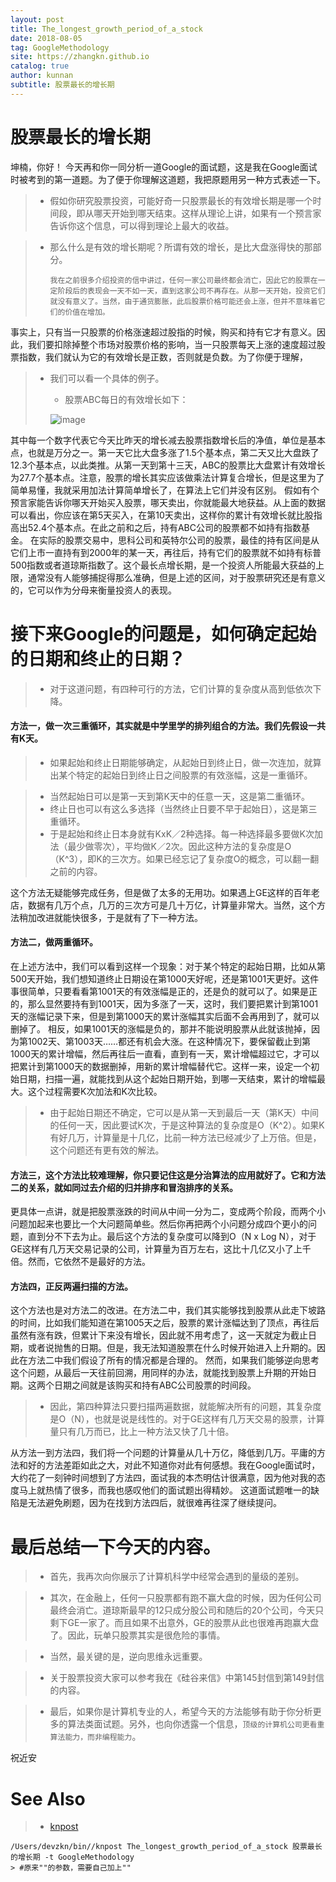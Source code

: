 ```yaml
---
layout: post
title: The_longest_growth_period_of_a_stock
date: 2018-08-05
tag: GoogleMethodology
site: https://zhangkn.github.io
catalog: true
author: kunnan
subtitle: 股票最长的增长期
---
```




# 股票最长的增长期

坤楠，你好！
今天再和你一同分析一道Google的面试题，这是我在Google面试时被考到的第一道题。为了便于你理解这道题，我把原题用另一种方式表述一下。

> * 假如你研究股票投资，可能好奇一只股票最长的有效增长期是哪一个时间段，即从哪天开始到哪天结束。这样从理论上讲，如果有一个预言家告诉你这个信息，可以得到理论上最大的收益。

> * 那么什么是有效的增长期呢？所谓有效的增长，是比大盘涨得快的那部分。
>
>   ```
>   我在之前很多介绍投资的信中讲过，任何一家公司最终都会消亡，因此它的股票在一定阶段后的表现会一天不如一天，直到这家公司不再存在。从那一天开始，投资它们就没有意义了。当然，由于通货膨胀，此后股票价格可能还会上涨，但并不意味着它们的价值在增加。
>   ```
>
>   

事实上，只有当一只股票的价格涨速超过股指的时候，购买和持有它才有意义。因此，我们要扣除掉整个市场对股票价格的影响，当一只股票每天上涨的速度超过股票指数，我们就认为它的有效增长是正数，否则就是负数。为了你便于理解，

> * 我们可以看一个具体的例子。
>
>   * 股票ABC每日的有效增长如下：
>
>   ![image](https://wx4.sinaimg.cn/large/af39b376gy1ftyjti1lbvj21gk03itcs.jpg)

其中每一个数字代表它今天比昨天的增长减去股票指数增长后的净值，单位是基本点，也就是万分之一。第一天它比大盘多涨了1.5个基本点，第二天又比大盘跌了12.3个基本点，以此类推。从第一天到第十三天，ABC的股票比大盘累计有效增长为27.7个基本点。注意，股票的增长其实应该做乘法计算复合增长，但是这里为了简单易懂，我就采用加法计算简单增长了，在算法上它们并没有区别。
假如有个预言家能告诉你哪天开始买入股票，哪天卖出，你就能最大地获益。从上面的数据可以看出，你应该在第5天买入，在第10天卖出，这样你的累计有效增长就比股指高出52.4个基本点。在此之前和之后，持有ABC公司的股票都不如持有指数基金。
在实际的股票交易中，思科公司和英特尔公司的股票，最佳的持有区间是从它们上市一直持有到2000年的某一天，再往后，持有它们的股票就不如持有标普500指数或者道琼斯指数了。这个最长点增长期，是一个投资人所能最大获益的上限，通常没有人能够捕捉得那么准确，但是上述的区间，对于股票研究还是有意义的，它可以作为分母来衡量投资人的表现。

# 接下来Google的问题是，如何确定起始的日期和终止的日期？

> * 对于这道问题，有四种可行的方法，它们计算的复杂度从高到低依次下降。

#### 方法一，做一次三重循环，其实就是中学里学的排列组合的方法。我们先假设一共有K天。

> * 如果起始和终止日期能够确定，从起始日到终止日，做一次连加，就算出某个特定的起始日到终止日之间股票的有效涨幅，这是一重循环。

> * 当然起始日可以是第一天到第K天中的任意一天，这是第二重循环。
> * 终止日也可以有这么多选择（当然终止日要不早于起始日），这是第三重循环。
> * 于是起始和终止日本身就有KxK／2种选择。每一种选择最多要做K次加法（最少做零次），平均做K／2次。因此这种方法的复杂度是O（K^3），即K的三次方。如果已经忘记了复杂度O的概念，可以翻一翻之前的内容。

这个方法无疑能够完成任务，但是做了太多的无用功。如果遇上GE这样的百年老店，数据有几万个点，几万的三次方可是几十万亿，计算量非常大。当然，这个方法稍加改进就能快很多，于是就有了下一种方法。

#### 方法二，做两重循环。

在上述方法中，我们可以看到这样一个现象：对于某个特定的起始日期，比如从第500天开始，我们想知道终止日期设在第1000天好呢，还是第1001天更好。这件事很简单，只要看看第1001天的有效涨幅是正的，还是负的就可以了。如果是正的，那么显然要持有到1001天，因为多涨了一天，这时，我们要把累计到第1001天的涨幅记录下来，但是到第1000天的累计涨幅其实后面不会再用到了，就可以删掉了。
相反，如果1001天的涨幅是负的，那并不能说明股票从此就该抛掉，因为第1002天、第1003天……都还有机会大涨。在这种情况下，要保留截止到第1000天的累计增幅，然后再往后一直看，直到有一天，累计增幅超过它，才可以把累计到第1000天的数据删掉，用新的累计增幅替代它。这样一来，设定一个初始日期，扫描一遍，就能找到从这个起始日期开始，到哪一天结束，累计的增幅最大。这个过程需要K次加法和K次比较。

> * 由于起始日期还不确定，它可以是从第一天到最后一天（第K天）中间的任何一天，因此要试K次，于是这种算法的复杂度是O（K^2）。如果K有好几万，计算量是十几亿，比前一种方法已经减少了上万倍。但是，这个问题还有更有效的解法。

#### 方法三，这个方法比较难理解，你只要记住这是分治算法的应用就好了。它和方法二的关系，就如同过去介绍的归并排序和冒泡排序的关系。

更具体一点讲，就是把股票涨跌的时间从中间一分为二，变成两个阶段，而两个小问题加起来也要比一个大问题简单些。然后你再把两个小问题分成四个更小的问题，直到分不下去为止。最后这个方法的复杂度可以降到O（N x Log N），对于GE这样有几万天交易记录的公司，计算量为百万左右，这比十几亿又小了上千倍。然而，它依然不是最好的方法。

#### 方法四，正反两遍扫描的方法。

这个方法也是对方法二的改进。在方法二中，我们其实能够找到股票从此走下坡路的时间，比如我们能知道在第1005天之后，股票的累计涨幅达到了顶点，再往后虽然有涨有跌，但累计下来没有增长，因此就不用考虑了，这一天就定为截止日期，或者说抛售的日期。但是，我无法知道股票在什么时候开始进入上升期的。因此在方法二中我们假设了所有的情况都是合理的。
然而，如果我们能够逆向思考这个问题，从最后一天往前回溯，用同样的办法，就能找到股票上升期的开始日期。这两个日期之间就是该购买和持有ABC公司股票的时间段。

> * 因此，第四种算法只要扫描两遍数据，就能解决所有的问题，其复杂度是O（N），也就是说是线性的。对于GE这样有几万天交易的股票，计算量只有几万而已，比上一种方法又快了几十倍。

从方法一到方法四，我们将一个问题的计算量从几十万亿，降低到几万。平庸的方法和好的方法差距如此之大，对此不知道你对此有何感想。我在Google面试时，大约花了一刻钟时间想到了方法四，面试我的本杰明估计很满意，因为他对我的态度马上就热情了很多，而我也感叹他们的面试题出得精妙。
这道面试题唯一的缺陷是无法避免刷题，因为在找到方法四后，就很难再往深了继续提问。

# 最后总结一下今天的内容。

> * 首先，我再次向你展示了计算机科学中经常会遇到的量级的差别。

> * 其次，在金融上，任何一只股票都有跑不赢大盘的时候，因为任何公司最终会消亡。道琼斯最早的12只成分股公司和随后的20个公司，今天只剩下GE一家了。而且如果不出意外，GE的股票从此也很难再跑赢大盘了。因此，玩单只股票其实是很危险的事情。

> * 当然，最关键的是，逆向思维永远重要。

> * 关于股票投资大家可以参考我在《硅谷来信》中第145封信到第149封信的内容。

> * 最后，如果你是计算机专业的人，希望今天的方法能够有助于你分析更多的算法类面试题。另外，也向你透露一个信息，`顶级的计算机公司更看重算法能力，而非编程能力`。

祝近安

# See Also 

>* [knpost](https://github.com/zhangkn/KNBin/blob/master/knpost) 
>
```
/Users/devzkn/bin//knpost The_longest_growth_period_of_a_stock 股票最长的增长期 -t GoogleMethodology
> #原来""的参数，需要自己加上""
```

